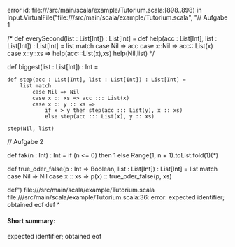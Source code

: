 error id: file://<WORKSPACE>/src/main/scala/example/Tutorium.scala:[898..898) in Input.VirtualFile("file://<WORKSPACE>/src/main/scala/example/Tutorium.scala", "// Aufgabe 1

/*
def everySecond(list : List[Int]) : List[Int] =
	def help(acc : List[Int], list : List[Int]) : List[Int] =
		list match
			case Nil => acc
			case x::Nil => acc:::List(x)
			case x::y::xs => help(acc:::List(x),xs)
	help(Nil,list)
*/

def biggest(list : List[Int]) : Int =

    def step(acc : List[Int], list : List[Int]) : List[Int] =
        list match
            case Nil => Nil
            case x :: xs => acc ::: List(x)
            case x :: y :: xs =>
                if x > y then step(acc ::: List(y), x :: xs)
                else step(acc ::: List(x), y :: xs)

    step(Nil, list) 

// Aufgabe 2
        
def fak(n : Int) : Int =
    if (n <= 0) then 1
    else Range(1, n + 1).toList.fold(1)(_*_)

def true_oder_false(p : Int => Boolean, list : List[Int]) : List[Int] =
    list match
        case Nil => Nil
        case x :: xs => p(x) :: true_oder_false(p, xs)

def")
file://<WORKSPACE>/src/main/scala/example/Tutorium.scala
file://<WORKSPACE>/src/main/scala/example/Tutorium.scala:36: error: expected identifier; obtained eof
def
   ^
#### Short summary: 

expected identifier; obtained eof